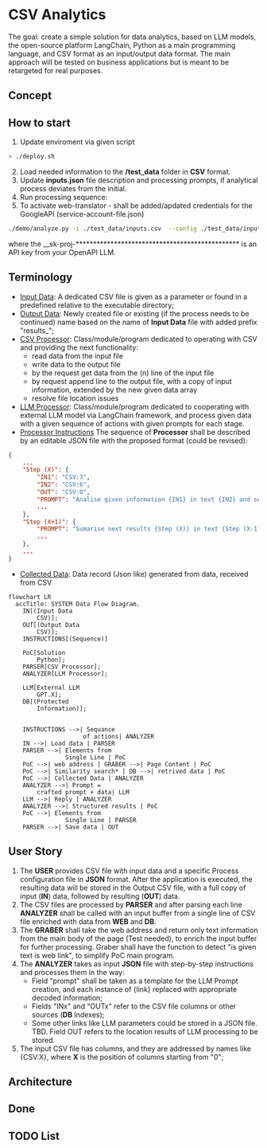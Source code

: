 # CSV Analytics

The goal: create a simple solution for data analytics, based on LLM models, the open-source platform LangChain, Python as a main programming language, and CSV format as an input/output data format.
The main approach will be tested on business applications but is meant to be retargeted for real purposes.

## Concept

## How to start

1. Update enviroment via given script

```sh
> ./deploy.sh
```

2. Load needed information to the **/test_data** folder in **CSV** format.
3. Update **inputs.json** file description and processing prompts, if analytical process deviates from the initial.
4. Run processing sequence:
5. To activate web-translator - shall be added/apdated credentials for the GoogleAPI (service-account-file.json)

```sh
./demo/analyze.py -i ./test_data/inputs.csv  --config ./test_data/inputs.json -k sk-proj-*******************************************
```

where the __sk-proj-*********************************************** is an API key from your OpenAPI LLM.

## Terminology

- [Input Data](IN): A dedicated CSV file is given as a parameter or found in a predefined relative to the executable directory;
- [Output Data](OUT): Newly created file or existing (if the process needs to be continued) name based on the name of **Input Data** file with added prefix "results_";
- [CSV Processor](PARSER): Class/module/program dedicated to operating with CSV and providing the next functionality:
  - read data from the input file
  - write data to the output file
  - by the request get data from the (n) line of the input file
  - by request append line to the output file, with a copy of input information, extended by the new given data array
  - resolve file location issues
- [LLM Processor](ANALYZER): Class/module/program dedicated to cooperating with external LLM model via LangChain framework, and process given data with a given sequence of actions with given prompts for each stage.
- [Processor Instructions](INSTRUCTIONS) The sequence of **Processor** shall be described by an editable JSON file with the proposed format (could be revised):

```json
{
    ...
    "Step (X)": {
        "IN1": "CSV:3",
        "IN2": "CSV:6",
        "OUT": "CSV:0", 
        "PROMPT": "Analise given information {IN1} in text {IN2} and sumarise results",
        ...
    },
    "Step (X+1)": {
        "PROMPT": "Sumarise next results {Step (X)} in text {Step (X-1)} and sumarise results",
        ...
    },
    ...
}
```

- [Collected Data](DATA): Data record (Json like) generated from data, received from CSV  

```mermaid
flowchart LR
  accTitle: SYSTEM Data Flow Diagram.
    IN[(Input Data
        CSV)];
    OUT[(Output Data
        CSV)];
    INSTRUCTIONS[(Sequence)]

    PoC[Solution
        Python];
    PARSER[CSV Processor];
    ANALYZER[LLM Processor];

    LLM[External LLM
        GPT.X];
    DB[(Protected
        Information)];


    INSTRUCTIONS -->| Sequance 
                     of actions| ANALYZER
    IN -->| Load data | PARSER
    PARSER -->| Elements from
                Single Line | PoC
    PoC -->| web address | GRABER -->| Page Content | PoC
    PoC -->| Similarity search* | DB -->| retrived data | PoC
    PoC -->| Collected Data | ANALYZER
    ANALYZER -->| Prompt =
        crafted prompt + data| LLM
    LLM -->| Reply | ANALYZER
    ANALYZER -->| Structured results | PoC
    PoC -->| Elements from
                Single Line | PARSER
    PARSER -->| Save data | OUT
```

## User Story

1. The **USER** provides CSV file with input data and a specific Process configuration file in **JSON** format. After the application is executed, the resulting data will be stored in the Output CSV file, with a full copy of input (**IN**) data, followed by resulting (**OUT**) data.
2. The CSV files are processed by **PARSER** and after parsing each line **ANALYZER** shall be called with an input buffer from a single line of CSV file enriched with data from **WEB** and **DB**.
3. The **GRABER** shall take the web address and return only text information from the main body of the page (Test needed), to enrich the input buffer for further processing. Graber shall have the function to detect "is given text is web link", to simplify PoC main program.
4. The **ANALYZER** takes as input **JSON** file with step-by-step instructions and processes them in the way:
   - Field "prompt" shall be taken as a template for the LLM Prompt creation, and each instance of {link} replaced with appropriate decoded information;
   - Fields "INx" and "OUTx" refer to the CSV file columns or other sources (**DB** Indexes);
   - Some other links like LLM parameters could be stored in a JSON file. TBD.
Field OUT refers to the location results of LLM processing to be stored.
5. The input CSV file has columns, and they are addressed by names like {CSV:X}, where **X** is the position of columns starting from "0";

## Architecture

## Done

## TODO List
